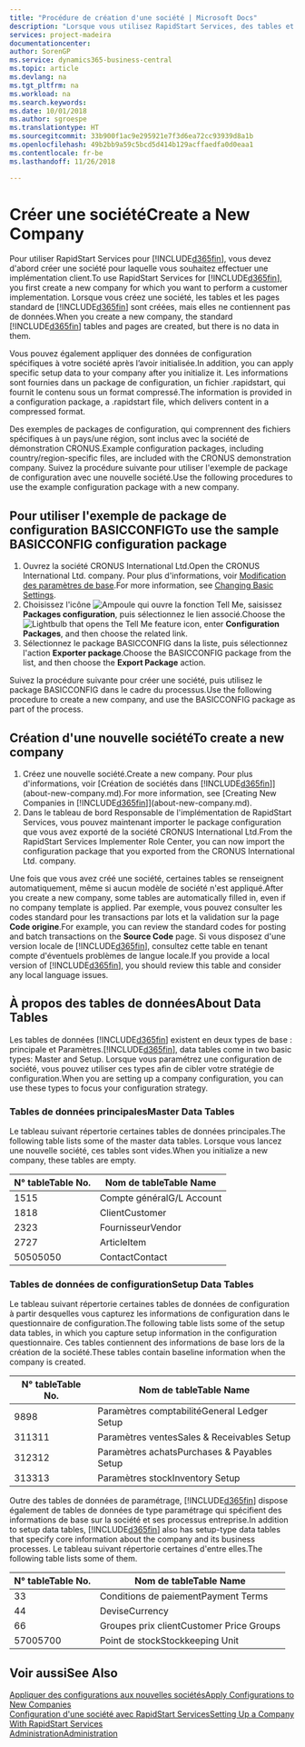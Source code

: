 ```yaml
---
title: "Procédure de création d'une société | Microsoft Docs"
description: "Lorsque vous utilisez RapidStart Services, des tables et des pages sont créées, mais elles ne contiennent pas de données."
services: project-madeira
documentationcenter: 
author: SorenGP
ms.service: dynamics365-business-central
ms.topic: article
ms.devlang: na
ms.tgt_pltfrm: na
ms.workload: na
ms.search.keywords: 
ms.date: 10/01/2018
ms.author: sgroespe
ms.translationtype: HT
ms.sourcegitcommit: 33b900f1ac9e295921e7f3d6ea72cc93939d8a1b
ms.openlocfilehash: 49b2bb9a59c5bcd5d414b129acffaedfa0d0eaa1
ms.contentlocale: fr-be
ms.lasthandoff: 11/26/2018

---
```

# <a name="create-a-new-company"></a><span data-ttu-id="150c3-103">Créer une société</span><span class="sxs-lookup"><span data-stu-id="150c3-103">Create a New Company</span></span>
<span data-ttu-id="150c3-104">Pour utiliser RapidStart Services pour [!INCLUDE[d365fin](includes/d365fin_md.md)], vous devez d'abord créer une société pour laquelle vous souhaitez effectuer une implémentation client.</span><span class="sxs-lookup"><span data-stu-id="150c3-104">To use RapidStart Services for [!INCLUDE[d365fin](includes/d365fin_md.md)], you first create a new company for which you want to perform a customer implementation.</span></span> <span data-ttu-id="150c3-105">Lorsque vous créez une société, les tables et les pages standard de [!INCLUDE[d365fin](includes/d365fin_md.md)] sont créées, mais elles ne contiennent pas de données.</span><span class="sxs-lookup"><span data-stu-id="150c3-105">When you create a new company, the standard [!INCLUDE[d365fin](includes/d365fin_md.md)] tables and pages are created, but there is no data in them.</span></span>

<span data-ttu-id="150c3-106">Vous pouvez également appliquer des données de configuration spécifiques à votre société après l’avoir initialisée.</span><span class="sxs-lookup"><span data-stu-id="150c3-106">In addition, you can apply specific setup data to your company after you initialize it.</span></span> <span data-ttu-id="150c3-107">Les informations sont fournies dans un package de configuration, un fichier .rapidstart, qui fournit le contenu sous un format compressé.</span><span class="sxs-lookup"><span data-stu-id="150c3-107">The information is provided in a configuration package, a .rapidstart file, which delivers content in a compressed format.</span></span>  

<span data-ttu-id="150c3-108">Des exemples de packages de configuration, qui comprennent des fichiers spécifiques à un pays/une région, sont inclus avec la société de démonstration CRONUS.</span><span class="sxs-lookup"><span data-stu-id="150c3-108">Example configuration packages, including country/region-specific files, are included with the CRONUS demonstration company.</span></span> <span data-ttu-id="150c3-109">Suivez la procédure suivante pour utiliser l'exemple de package de configuration avec une nouvelle société.</span><span class="sxs-lookup"><span data-stu-id="150c3-109">Use the following procedures to use the example configuration package with a new company.</span></span>  

## <a name="to-use-the-sample-basicconfig-configuration-package"></a><span data-ttu-id="150c3-110">Pour utiliser l'exemple de package de configuration BASICCONFIG</span><span class="sxs-lookup"><span data-stu-id="150c3-110">To use the sample BASICCONFIG configuration package</span></span>  
1. <span data-ttu-id="150c3-111">Ouvrez la société CRONUS International Ltd.</span><span class="sxs-lookup"><span data-stu-id="150c3-111">Open the CRONUS International Ltd. company.</span></span> <span data-ttu-id="150c3-112">Pour plus d'informations, voir [Modification des paramètres de base](ui-change-basic-settings.md).</span><span class="sxs-lookup"><span data-stu-id="150c3-112">For more information, see [Changing Basic Settings](ui-change-basic-settings.md).</span></span>
2. <span data-ttu-id="150c3-113">Choisissez l'icône ![Ampoule qui ouvre la fonction Tell Me](media/ui-search/search_small.png "Dites-moi ce que vous voulez faire"), saisissez **Packages configuration**, puis sélectionnez le lien associé.</span><span class="sxs-lookup"><span data-stu-id="150c3-113">Choose the ![Lightbulb that opens the Tell Me feature](media/ui-search/search_small.png "Tell me what you want to do") icon, enter **Configuration Packages**, and then choose the related link.</span></span>  
3. <span data-ttu-id="150c3-114">Sélectionnez le package BASICCONFIG dans la liste, puis sélectionnez l'action **Exporter package**.</span><span class="sxs-lookup"><span data-stu-id="150c3-114">Choose the BASICCONFIG package from the list, and then choose the **Export Package** action.</span></span>  

<span data-ttu-id="150c3-115">Suivez la procédure suivante pour créer une société, puis utilisez le package BASICCONFIG dans le cadre du processus.</span><span class="sxs-lookup"><span data-stu-id="150c3-115">Use the following procedure to create a new company, and use the BASICCONFIG package as part of the process.</span></span>  

## <a name="to-create-a-new-company"></a><span data-ttu-id="150c3-116">Création d'une nouvelle société</span><span class="sxs-lookup"><span data-stu-id="150c3-116">To create a new company</span></span>  
1. <span data-ttu-id="150c3-117">Créez une nouvelle société.</span><span class="sxs-lookup"><span data-stu-id="150c3-117">Create a new company.</span></span> <span data-ttu-id="150c3-118">Pour plus d'informations, voir [Création de sociétés dans [!INCLUDE[d365fin](includes/d365fin_md.md)]](about-new-company.md).</span><span class="sxs-lookup"><span data-stu-id="150c3-118">For more information, see [Creating New Companies in [!INCLUDE[d365fin](includes/d365fin_md.md)]](about-new-company.md).</span></span>
2. <span data-ttu-id="150c3-119">Dans le tableau de bord Responsable de l'implémentation de RapidStart Services, vous pouvez maintenant importer le package configuration que vous avez exporté de la société CRONUS International Ltd.</span><span class="sxs-lookup"><span data-stu-id="150c3-119">From the RapidStart Services Implementer Role Center, you can now import the configuration package that you exported from the CRONUS International Ltd. company.</span></span>

<span data-ttu-id="150c3-120">Une fois que vous avez créé une société, certaines tables se renseignent automatiquement, même si aucun modèle de société n'est appliqué.</span><span class="sxs-lookup"><span data-stu-id="150c3-120">After you create a new company, some tables are automatically filled in, even if no company template is applied.</span></span> <span data-ttu-id="150c3-121">Par exemple, vous pouvez consulter les codes standard pour les transactions par lots et la validation sur la page **Code origine**.</span><span class="sxs-lookup"><span data-stu-id="150c3-121">For example, you can review the standard codes for posting and batch transactions on the **Source Code** page.</span></span> <span data-ttu-id="150c3-122">Si vous disposez d'une version locale de [!INCLUDE[d365fin](includes/d365fin_md.md)], consultez cette table en tenant compte d'éventuels problèmes de langue locale.</span><span class="sxs-lookup"><span data-stu-id="150c3-122">If you provide a local version of [!INCLUDE[d365fin](includes/d365fin_md.md)], you should review this table and consider any local language issues.</span></span>

## <a name="about-data-tables"></a><span data-ttu-id="150c3-123">À propos des tables de données</span><span class="sxs-lookup"><span data-stu-id="150c3-123">About Data Tables</span></span>
<span data-ttu-id="150c3-124">Les tables de données [!INCLUDE[d365fin](includes/d365fin_md.md)] existent en deux types de base : principale et Paramètres.</span><span class="sxs-lookup"><span data-stu-id="150c3-124">[!INCLUDE[d365fin](includes/d365fin_md.md)], data tables come in two basic types: Master and Setup.</span></span> <span data-ttu-id="150c3-125">Lorsque vous paramétrez une configuration de société, vous pouvez utiliser ces types afin de cibler votre stratégie de configuration.</span><span class="sxs-lookup"><span data-stu-id="150c3-125">When you are setting up a company configuration, you can use these types to focus your configuration strategy.</span></span>  

### <a name="master-data-tables"></a><span data-ttu-id="150c3-126">Tables de données principales</span><span class="sxs-lookup"><span data-stu-id="150c3-126">Master Data Tables</span></span>  
<span data-ttu-id="150c3-127">Le tableau suivant répertorie certaines tables de données principales.</span><span class="sxs-lookup"><span data-stu-id="150c3-127">The following table lists some of the master data tables.</span></span> <span data-ttu-id="150c3-128">Lorsque vous lancez une nouvelle société, ces tables sont vides.</span><span class="sxs-lookup"><span data-stu-id="150c3-128">When you initialize a new company, these tables are empty.</span></span>  

|<span data-ttu-id="150c3-129">N° table</span><span class="sxs-lookup"><span data-stu-id="150c3-129">Table No.</span></span>|<span data-ttu-id="150c3-130">Nom de table</span><span class="sxs-lookup"><span data-stu-id="150c3-130">Table Name</span></span>|  
|-------------------|--------------------|  
|<span data-ttu-id="150c3-131">15</span><span class="sxs-lookup"><span data-stu-id="150c3-131">15</span></span>|<span data-ttu-id="150c3-132">Compte général</span><span class="sxs-lookup"><span data-stu-id="150c3-132">G/L Account</span></span>|  
|<span data-ttu-id="150c3-133">18</span><span class="sxs-lookup"><span data-stu-id="150c3-133">18</span></span>|<span data-ttu-id="150c3-134">Client</span><span class="sxs-lookup"><span data-stu-id="150c3-134">Customer</span></span>|  
|<span data-ttu-id="150c3-135">23</span><span class="sxs-lookup"><span data-stu-id="150c3-135">23</span></span>|<span data-ttu-id="150c3-136">Fournisseur</span><span class="sxs-lookup"><span data-stu-id="150c3-136">Vendor</span></span>|  
|<span data-ttu-id="150c3-137">27</span><span class="sxs-lookup"><span data-stu-id="150c3-137">27</span></span>|<span data-ttu-id="150c3-138">Article</span><span class="sxs-lookup"><span data-stu-id="150c3-138">Item</span></span>|  
|<span data-ttu-id="150c3-139">5050</span><span class="sxs-lookup"><span data-stu-id="150c3-139">5050</span></span>|<span data-ttu-id="150c3-140">Contact</span><span class="sxs-lookup"><span data-stu-id="150c3-140">Contact</span></span>|  

### <a name="setup-data-tables"></a><span data-ttu-id="150c3-141">Tables de données de configuration</span><span class="sxs-lookup"><span data-stu-id="150c3-141">Setup Data Tables</span></span>  
<span data-ttu-id="150c3-142">Le tableau suivant répertorie certaines tables de données de configuration à partir desquelles vous capturez les informations de configuration dans le questionnaire de configuration.</span><span class="sxs-lookup"><span data-stu-id="150c3-142">The following table lists some of the setup data tables, in which you capture setup information in the configuration questionnaire.</span></span> <span data-ttu-id="150c3-143">Ces tables contiennent des informations de base lors de la création de la société.</span><span class="sxs-lookup"><span data-stu-id="150c3-143">These tables contain baseline information when the company is created.</span></span>  

|<span data-ttu-id="150c3-144">N° table</span><span class="sxs-lookup"><span data-stu-id="150c3-144">Table No.</span></span>|<span data-ttu-id="150c3-145">Nom de table</span><span class="sxs-lookup"><span data-stu-id="150c3-145">Table Name</span></span>|  
|-------------------|--------------------|  
|<span data-ttu-id="150c3-146">98</span><span class="sxs-lookup"><span data-stu-id="150c3-146">98</span></span>|<span data-ttu-id="150c3-147">Paramètres comptabilité</span><span class="sxs-lookup"><span data-stu-id="150c3-147">General Ledger Setup</span></span>|  
|<span data-ttu-id="150c3-148">311</span><span class="sxs-lookup"><span data-stu-id="150c3-148">311</span></span>|<span data-ttu-id="150c3-149">Paramètres ventes</span><span class="sxs-lookup"><span data-stu-id="150c3-149">Sales & Receivables Setup</span></span>|  
|<span data-ttu-id="150c3-150">312</span><span class="sxs-lookup"><span data-stu-id="150c3-150">312</span></span>|<span data-ttu-id="150c3-151">Paramètres achats</span><span class="sxs-lookup"><span data-stu-id="150c3-151">Purchases & Payables Setup</span></span>|  
|<span data-ttu-id="150c3-152">313</span><span class="sxs-lookup"><span data-stu-id="150c3-152">313</span></span>|<span data-ttu-id="150c3-153">Paramètres stock</span><span class="sxs-lookup"><span data-stu-id="150c3-153">Inventory Setup</span></span>|  

<span data-ttu-id="150c3-154">Outre des tables de données de paramétrage, [!INCLUDE[d365fin](includes/d365fin_md.md)] dispose également de tables de données de type paramétrage qui spécifient des informations de base sur la société et ses processus entreprise.</span><span class="sxs-lookup"><span data-stu-id="150c3-154">In addition to setup data tables, [!INCLUDE[d365fin](includes/d365fin_md.md)] also has setup-type data tables that specify core information about the company and its business processes.</span></span> <span data-ttu-id="150c3-155">Le tableau suivant répertorie certaines d'entre elles.</span><span class="sxs-lookup"><span data-stu-id="150c3-155">The following table lists some of them.</span></span>  

|<span data-ttu-id="150c3-156">N° table</span><span class="sxs-lookup"><span data-stu-id="150c3-156">Table No.</span></span>|<span data-ttu-id="150c3-157">Nom de table</span><span class="sxs-lookup"><span data-stu-id="150c3-157">Table Name</span></span>|  
|-------------------|--------------------|  
|<span data-ttu-id="150c3-158">3</span><span class="sxs-lookup"><span data-stu-id="150c3-158">3</span></span>|<span data-ttu-id="150c3-159">Conditions de paiement</span><span class="sxs-lookup"><span data-stu-id="150c3-159">Payment Terms</span></span>|  
|<span data-ttu-id="150c3-160">4</span><span class="sxs-lookup"><span data-stu-id="150c3-160">4</span></span>|<span data-ttu-id="150c3-161">Devise</span><span class="sxs-lookup"><span data-stu-id="150c3-161">Currency</span></span>|  
|<span data-ttu-id="150c3-162">6</span><span class="sxs-lookup"><span data-stu-id="150c3-162">6</span></span>|<span data-ttu-id="150c3-163">Groupes prix client</span><span class="sxs-lookup"><span data-stu-id="150c3-163">Customer Price Groups</span></span>|  
|<span data-ttu-id="150c3-164">5700</span><span class="sxs-lookup"><span data-stu-id="150c3-164">5700</span></span>|<span data-ttu-id="150c3-165">Point de stock</span><span class="sxs-lookup"><span data-stu-id="150c3-165">Stockkeeping Unit</span></span>|

  

## <a name="see-also"></a><span data-ttu-id="150c3-166">Voir aussi</span><span class="sxs-lookup"><span data-stu-id="150c3-166">See Also</span></span>  
[<span data-ttu-id="150c3-167">Appliquer des configurations aux nouvelles sociétés</span><span class="sxs-lookup"><span data-stu-id="150c3-167">Apply Configurations to New Companies</span></span>](admin-apply-configuration-to-new-companies.md)  
[<span data-ttu-id="150c3-168">Configuration d'une société avec RapidStart Services</span><span class="sxs-lookup"><span data-stu-id="150c3-168">Setting Up a Company With RapidStart Services</span></span>](admin-set-up-a-company-with-rapidstart.md)  
[<span data-ttu-id="150c3-169">Administration</span><span class="sxs-lookup"><span data-stu-id="150c3-169">Administration</span></span>](admin-setup-and-administration.md)

